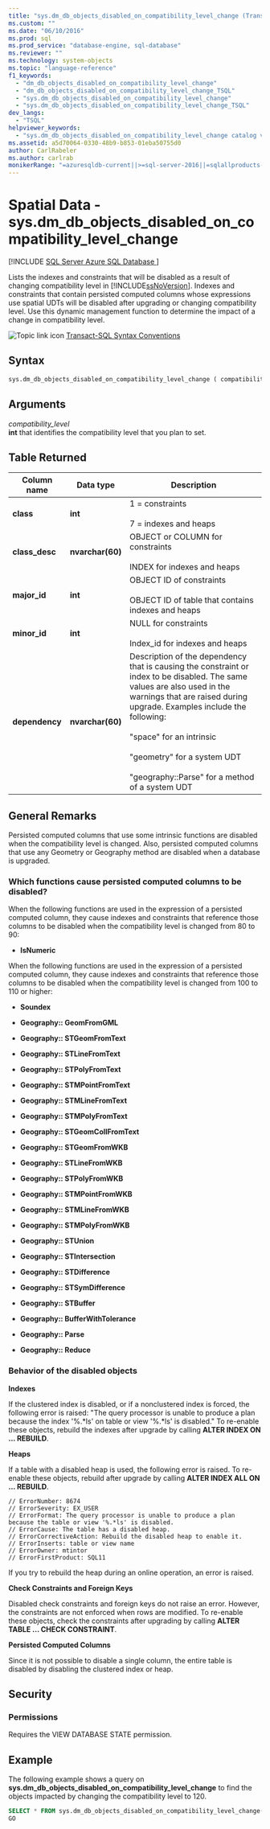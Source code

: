 ```yaml
---
title: "sys.dm_db_objects_disabled_on_compatibility_level_change (Transact-SQL) | Microsoft Docs"
ms.custom: ""
ms.date: "06/10/2016"
ms.prod: sql
ms.prod_service: "database-engine, sql-database"
ms.reviewer: ""
ms.technology: system-objects
ms.topic: "language-reference"
f1_keywords: 
  - "dm_db_objects_disabled_on_compatibility_level_change"
  - "dm_db_objects_disabled_on_compatibility_level_change_TSQL"
  - "sys.dm_db_objects_disabled_on_compatibility_level_change"
  - "sys.dm_db_objects_disabled_on_compatibility_level_change_TSQL"
dev_langs: 
  - "TSQL"
helpviewer_keywords: 
  - "sys.dm_db_objects_disabled_on_compatibility_level_change catalog view"
ms.assetid: a5d70064-0330-48b9-b853-01eba50755d0
author: CarlRabeler
ms.author: carlrab
monikerRange: "=azuresqldb-current||>=sql-server-2016||=sqlallproducts-allversions||>=sql-server-linux-2017||=azuresqldb-mi-current"
---
```

# Spatial Data - sys.dm_db_objects_disabled_on_compatibility_level_change
[!INCLUDE [SQL Server Azure SQL Database ](../../includes/applies-to-version/sql-asdb.md)]

  Lists the indexes and constraints that will be disabled as a result of changing compatibility level in [!INCLUDE[ssNoVersion](../../includes/ssnoversion-md.md)]. Indexes and constraints that contain persisted computed columns whose expressions use spatial UDTs will be disabled after upgrading or changing compatibility level. Use this dynamic management function to determine the impact of a change in compatibility level.  
  
 ![Topic link icon](../../database-engine/configure-windows/media/topic-link.gif "Topic link icon") [Transact-SQL Syntax Conventions](../../t-sql/language-elements/transact-sql-syntax-conventions-transact-sql.md)  
  
## Syntax  
  
```sql  
sys.dm_db_objects_disabled_on_compatibility_level_change ( compatibility_level )   
```  
  
##  <a name="Arguments"></a> Arguments  
 *compatibility_level*  
 **int** that identifies the compatibility level that you plan to set.  
  
## Table Returned  
  
|Column name|Data type|Description|  
|-----------------|---------------|-----------------|  
|**class**|**int**|1 = constraints<br /><br /> 7 = indexes and heaps|  
|**class_desc**|**nvarchar(60)**|OBJECT or COLUMN for constraints<br /><br /> INDEX for indexes and heaps|  
|**major_id**|**int**|OBJECT ID of constraints<br /><br /> OBJECT ID of table that contains indexes and heaps|  
|**minor_id**|**int**|NULL for constraints<br /><br /> Index_id for indexes and heaps|  
|**dependency**|**nvarchar(60)**|Description of the dependency that is causing the constraint or index to be disabled. The same values are also used in the warnings that are raised during upgrade. Examples include the following:<br /><br /> "space" for an intrinsic<br /><br /> "geometry" for a system UDT<br /><br /> "geography::Parse" for a method of a system UDT|  
  
## General Remarks  
 Persisted computed columns that use some intrinsic functions are disabled when the compatibility level is changed. Also, persisted computed columns that use any Geometry or Geography method are disabled when a database is upgraded.  
  
### Which functions cause persisted computed columns to be disabled?  
 When the following functions are used in the expression of a persisted computed column, they cause indexes and constraints that reference those columns to be disabled when the compatibility level is changed from 80 to 90:  
  
-   **IsNumeric**  
  
 When the following functions are used in the expression of a persisted computed column, they cause indexes and constraints that reference those columns to be disabled when the compatibility level is changed from 100 to 110 or higher:  
  
-   **Soundex**  
  
-   **Geography:: GeomFromGML**  
  
-   **Geography:: STGeomFromText**  
  
-   **Geography:: STLineFromText**  
  
-   **Geography:: STPolyFromText**  
  
-   **Geography:: STMPointFromText**  
  
-   **Geography:: STMLineFromText**  
  
-   **Geography:: STMPolyFromText**  
  
-   **Geography:: STGeomCollFromText**  
  
-   **Geography:: STGeomFromWKB**  
  
-   **Geography:: STLineFromWKB**  
  
-   **Geography:: STPolyFromWKB**  
  
-   **Geography:: STMPointFromWKB**  
  
-   **Geography:: STMLineFromWKB**  
  
-   **Geography:: STMPolyFromWKB**  
  
-   **Geography:: STUnion**  
  
-   **Geography:: STIntersection**  
  
-   **Geography:: STDifference**  
  
-   **Geography:: STSymDifference**  
  
-   **Geography:: STBuffer**  
  
-   **Geography:: BufferWithTolerance**  
  
-   **Geography:: Parse**  
  
-   **Geography:: Reduce**  
  
### Behavior of the disabled objects  
 **Indexes**  
  
 If the clustered index is disabled, or if a nonclustered index is forced, the following error is raised: "The query processor is unable to produce a plan because the index '%.\*ls' on table or view '%.\*ls' is disabled." To re-enable these objects, rebuild the indexes after upgrade by calling **ALTER INDEX ON ... REBUILD**.  
  
 **Heaps**  
  
 If a table with a disabled heap is used, the following error is raised. To re-enable these objects, rebuild after upgrade by calling **ALTER INDEX ALL ON ... REBUILD**.  
  
```  
// ErrorNumber: 8674  
// ErrorSeverity: EX_USER  
// ErrorFormat: The query processor is unable to produce a plan because the table or view '%.*ls' is disabled.  
// ErrorCause: The table has a disabled heap.   
// ErrorCorrectiveAction: Rebuild the disabled heap to enable it.   
// ErrorInserts: table or view name   
// ErrorOwner: mtintor   
// ErrorFirstProduct: SQL11  
```  
  
 If you try to rebuild the heap during an online operation, an error is raised.  
  
 **Check Constraints and Foreign Keys**  
  
 Disabled check constraints and foreign keys do not raise an error. However, the constraints are not enforced when rows are modified. To re-enable these objects, check the constraints after upgrading by calling **ALTER TABLE ... CHECK CONSTRAINT**.  
  
 **Persisted Computed Columns**  
  
 Since it is not possible to disable a single column, the entire table is disabled by disabling the clustered index or heap.  
  
## Security  
  
### Permissions  
 Requires the VIEW DATABASE STATE permission.  
  
## Example  
 The following example shows a query on **sys.dm_db_objects_disabled_on_compatibility_level_change** to find the objects impacted by changing the compatibility level to 120.  
  
```sql  
SELECT * FROM sys.dm_db_objects_disabled_on_compatibility_level_change(120);  
GO  
  
```  
  
  
